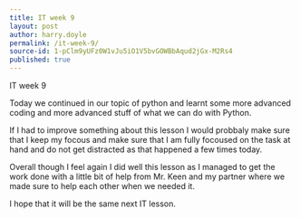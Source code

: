 ```yaml
---
title: IT week 9
layout: post
author: harry.doyle
permalink: /it-week-9/
source-id: 1-pClm9yUFz0W1vJu5iO1V5bvGOWBbAqud2jGx-M2Rs4
published: true
---
```

IT week 9

Today we continued in our topic of python and learnt some more advanced coding and more advanced stuff of what we can do with Python.

If I had to improve something about this lesson I would probbaly make sure that I keep my focous and make sure that I am fully focoused on the task at hand and do not get distracted as that happened a few times today.

Overall though I feel again I did well this lesson as I managed to get the work done with a little bit of help from Mr. Keen and my partner where we made sure to help each other when we needed it.

I hope that it will be the same next IT lesson.

